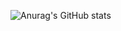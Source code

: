 ![Anurag's GitHub stats](https://github-readme-stats.vercel.app/api?username=Tim-Bolhoeve&show_icons=true&theme=radical)
